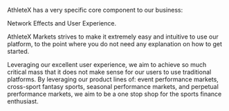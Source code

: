 AthleteX has a very specific core component to our business:

Network Effects and User Experience.

AthleteX Markets strives to make it extremely easy and intuitive to use our platform, to the point where you do not need any explanation on how to get started.

Leveraging our excellent user experience, we aim to achieve so much critical mass that it does not make sense for our users to use traditional platforms.  By leveraging our product lines of: 
event performance markets,
cross-sport fantasy sports,
seasonal performance markets,
and perpetual prerformance markets,
 we aim to be a one stop shop for the sports finance enthusiast.
